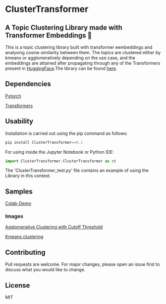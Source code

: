 # ClusterTransformer


## A Topic Clustering Library made with Transformer Embeddings :robot:


This is a topic  clustering library built with transformer eembeddings and analysing cosine similarity between them. The topics are clustered either by kmeans or agglomeratively depending on the use case, and the embeddings are attained after propagating through any of the Transformers present in [HuggingFace](https://huggingface.co/transformers/pretrained_models.html).The library can be found [here](https://pypi.org/project/ClusterTransformer/).



## Dependencies

<a href="https://pytorch.org/">Pytorch</a>


<a href="https://huggingface.co/transformers/">Transformers</a>





## Usability

Installation is carried out using the pip command as follows:

```python
pip install ClusterTransformer==0.1
```

For using inside the Jupyter Notebook or Python IDE:

```python
import ClusterTransformer.ClusterTransformer as ct
```

The  'ClusterTransformer_test.py' file contains an example of using the Library in this context.

## Samples

[Colab-Demo](https://colab.research.google.com/drive/18HAoATFfuXGAGzPcOhWgZa0a9B6yOpKK?usp=sharing)

### Images

[Agglomerative Clustering with Cutoff Threshold](https://i.imgur.com/0x9RRQb.png)

[Kmeans clustering](https://i.imgur.com/0JLIePy.png)


## Contributing

Pull requests are welcome. For major changes, please open an issue first to discuss what you would like to change.

## License

MIT
